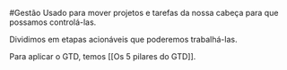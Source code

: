 #Gestão 
Usado para mover projetos e tarefas da nossa cabeça para que possamos controlá-las.

Dividimos em etapas acionáveis que poderemos trabalhá-las.

Para aplicar o GTD, temos [[Os 5 pilares do GTD]]. 